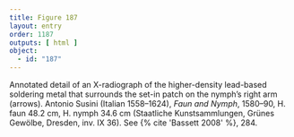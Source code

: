 ```yaml
---
title: Figure 187
layout: entry
order: 1187
outputs: [ html ]
object:
  - id: "187"
---
```


Annotated detail of an X-radiograph of the higher-density lead-based soldering metal that surrounds the set-in patch on the nymph’s right arm (arrows). Antonio Susini (Italian 1558–1624), *Faun and Nymph*, 1580–90, H. faun 48.2 cm, H. nymph 34.6 cm (Staatliche Kunstsammlungen, Grünes Gewölbe, Dresden, inv. IX 36). See {% cite 'Bassett 2008' %}, 284.
